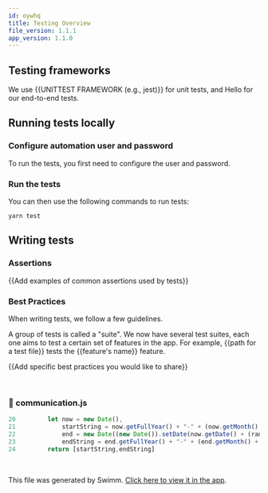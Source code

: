 ```yaml
---
id: oywhq
title: Testing Overview
file_version: 1.1.1
app_version: 1.1.0
---
```


## Testing frameworks

We use {{UNITTEST FRAMEWORK (e.g., jest)}} for unit tests, and Hello for our end-to-end tests.

## Running tests locally

### Configure automation user and password

To run the tests, you first need to configure the user and password.

### Run the tests

You can then use the following commands to run tests:

`yarn test`

## Writing tests

### Assertions

{{Add examples of common assertions used by tests}}

### Best Practices

When writing tests, we follow a few guidelines.

A group of tests is called a "suite". We now have several test suites, each one aims to test a certain set of features in the app. For example, {{path for a test file}} tests the {{feature's name}} feature.

{{Add specific best practices you would like to share}}

<br/>


<!-- NOTE-swimm-snippet: the lines below link your snippet to Swimm -->
### 📄 communication.js
```javascript
20         let now = new Date(),
21             startString = now.getFullYear() + "-" + (now.getMonth() + 1) + "-" + (now.getDate()),
22             end = new Date((new Date()).setDate(now.getDate() + (range || 7))),
23             endString = end.getFullYear() + "-" + (end.getMonth() + 1) + "-" + (end.getDate());
24         return [startString,endString]
```

<br/>

This file was generated by Swimm. [Click here to view it in the app](https://swimm-web-app--pr-12686-86zp2syc.web.app/repos/ls4DA2fLasmQuEbT4ipw/docs/oywhq).
